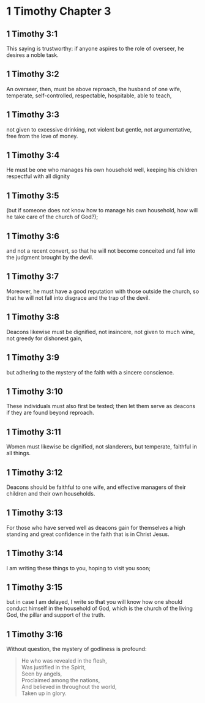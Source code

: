 # 1 Timothy Chapter 3

## 1 Timothy 3:1

This saying is trustworthy: if anyone aspires to the role of overseer, he desires a noble task.

## 1 Timothy 3:2

An overseer, then, must be above reproach, the husband of one wife, temperate, self-controlled, respectable, hospitable, able to teach,

## 1 Timothy 3:3

not given to excessive drinking, not violent but gentle, not argumentative, free from the love of money.

## 1 Timothy 3:4

He must be one who manages his own household well, keeping his children respectful with all dignity

## 1 Timothy 3:5

(but if someone does not know how to manage his own household, how will he take care of the church of God?);

## 1 Timothy 3:6

and not a recent convert, so that he will not become conceited and fall into the judgment brought by the devil.

## 1 Timothy 3:7

Moreover, he must have a good reputation with those outside the church, so that he will not fall into disgrace and the trap of the devil.

## 1 Timothy 3:8

Deacons likewise must be dignified, not insincere, not given to much wine, not greedy for dishonest gain,

## 1 Timothy 3:9

but adhering to the mystery of the faith with a sincere conscience.

## 1 Timothy 3:10

These individuals must also first be tested; then let them serve as deacons if they are found beyond reproach.

## 1 Timothy 3:11

Women must likewise be dignified, not slanderers, but temperate, faithful in all things.

## 1 Timothy 3:12

Deacons should be faithful to one wife, and effective managers of their children and their own households.

## 1 Timothy 3:13

For those who have served well as deacons gain for themselves a high standing and great confidence in the faith that is in Christ Jesus.

## 1 Timothy 3:14

I am writing these things to you, hoping to visit you soon;

## 1 Timothy 3:15

but in case I am delayed, I write so that you will know how one should conduct himself in the household of God, which is the church of the living God, the pillar and support of the truth.

## 1 Timothy 3:16

Without question, the mystery of godliness is profound:

> He who was revealed in the flesh,  
> Was justified in the Spirit,  
> Seen by angels,  
> Proclaimed among the nations,  
> And believed in throughout the world,  
> Taken up in glory.
